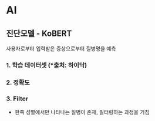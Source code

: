 # AI

## 진단모델 - KoBERT

사용자로부터 입력받은 증상으로부터 질병명을 예측

### 1. 학습 데이터셋 (*출처: 하이닥)



### 2. 정확도

### 3. Filter

* 한쪽 성별에서만 나타나는 질병이 존재, 필터링하는 과정을 거침
